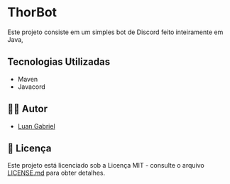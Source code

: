 # ThorBot

Este projeto consiste em um simples bot de Discord feito inteiramente em Java, 

## Tecnologias Utilizadas

- Maven
- Javacord

## 👨‍💻 Autor

- [Luan Gabriel](https://github.com/luan004)

## 📜 Licença
Este projeto está licenciado sob a Licença MIT - consulte o arquivo [LICENSE.md](LICENSE.md) para obter detalhes.